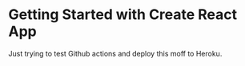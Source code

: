 # Getting Started with Create React App

Just trying to test Github actions and deploy this moff to Heroku.